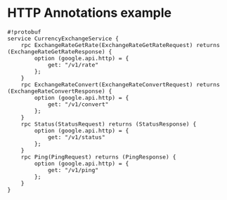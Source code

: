 
<style type="text/css">
#slides {
	font-size: 15px;
}
pre {
	font-size: 15px;
}

h2 {
font-size: 70px;
}

</style>

# HTTP Annotations example

	#!protobuf
	service CurrencyExchangeService {
		rpc ExchangeRateGetRate(ExchangeRateGetRateRequest) returns (ExchangeRateGetRateResponse) {
			option (google.api.http) = {
				get: "/v1/rate"
			};
		}
		rpc ExchangeRateConvert(ExchangeRateConvertRequest) returns (ExchangeRateConvertResponse) {
			option (google.api.http) = {
				get: "/v1/convert"
			};
		}
		rpc Status(StatusRequest) returns (StatusResponse) {
			option (google.api.http) = {
				get: "/v1/status"
			};
		}
		rpc Ping(PingRequest) returns (PingResponse) {
			option (google.api.http) = {
				get: "/v1/ping"
			};
		}
	}

